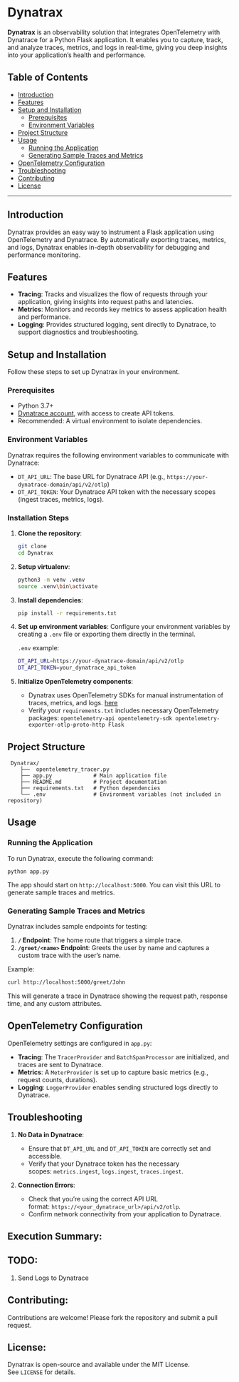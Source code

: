 # Dynatrax

**Dynatrax** is an observability solution that integrates OpenTelemetry with Dynatrace for a Python Flask application. It enables you to capture, track, and analyze traces, metrics, and logs in real-time, giving you deep insights into your application’s health and performance.

## Table of Contents

- [Introduction](#introduction)
- [Features](#features)
- [Setup and Installation](#setup-and-installation)
  - [Prerequisites](#prerequisites)
  - [Environment Variables](#environment-variables)
- [Project Structure](#project-structure)
- [Usage](#usage)
  - [Running the Application](#running-the-application)
  - [Generating Sample Traces and Metrics](#generating-sample-traces-and-metrics)
- [OpenTelemetry Configuration](#opentelemetry-configuration)
- [Troubleshooting](#troubleshooting)
- [Contributing](#contributing)
- [License](#license)

---

## Introduction

Dynatrax provides an easy way to instrument a Flask application using OpenTelemetry and Dynatrace. By automatically exporting traces, metrics, and logs, Dynatrax enables in-depth observability for debugging and performance monitoring.

## Features

- **Tracing**: Tracks and visualizes the flow of requests through your application, giving insights into request paths and latencies.
- **Metrics**: Monitors and records key metrics to assess application health and performance.
- **Logging**: Provides structured logging, sent directly to Dynatrace, to support diagnostics and troubleshooting.

## Setup and Installation

Follow these steps to set up Dynatrax in your environment.

### Prerequisites

- Python 3.7+
- [Dynatrace account](https://www.dynatrace.com/), with access to create API tokens.
- Recommended: A virtual environment to isolate dependencies.

### Environment Variables

Dynatrax requires the following environment variables to communicate with Dynatrace:

- `DT_API_URL`: The base URL for Dynatrace API (e.g., `https://your-dynatrace-domain/api/v2/otlp`)
- `DT_API_TOKEN`: Your Dynatrace API token with the necessary scopes (ingest traces, metrics, logs).

### Installation Steps

1. **Clone the repository**:
   ```bash
   git clone 
   cd Dynatrax
   ```
2. **Setup virtualenv**:
    ```bash
    python3 -m venv .venv
    source .venv\bin\activate
    ```
2. **Install dependencies**:
    
   
    
    ```bash
    pip install -r requirements.txt
    ```
    
3. **Set up environment variables**: Configure your environment variables by creating a `.env` file or exporting them directly in the terminal.
    
    `.env` example:
    
    
    
    ```bash
    DT_API_URL=https://your-dynatrace-domain/api/v2/otlp
    DT_API_TOKEN=your_dynatrace_api_token
     ```
    
5. **Initialize OpenTelemetry components**:
    
    - Dynatrax uses OpenTelemetry SDKs for manual instrumentation of traces, metrics, and logs.
    [here](https://docs.dynatrace.com/docs/extend-dynatrace/opentelemetry/walkthroughs/python/python-manual)
    - Verify your `requirements.txt` includes necessary OpenTelemetry packages:
        `opentelemetry-api opentelemetry-sdk opentelemetry-exporter-otlp-proto-http Flask`
        

## Project Structure


```
 Dynatrax/ 
    ├──  opentelemetry_tracer.py
    ├── app.py             # Main application file 
    ├── README.md          # Project documentation
    ├── requirements.txt   # Python dependencies 
    └── .env               # Environment variables (not included in repository) 
```

## Usage

### Running the Application

To run Dynatrax, execute the following command:

```
python app.py
```

The app should start on `http://localhost:5000`. You can visit this URL to generate sample traces and metrics.

### Generating Sample Traces and Metrics

Dynatrax includes sample endpoints for testing:

1. **`/` Endpoint**: The home route that triggers a simple trace.
2. **`/greet/<name>` Endpoint**: Greets the user by name and captures a custom trace with the user’s name.

Example:


```bash
curl http://localhost:5000/greet/John
```

This will generate a trace in Dynatrace showing the request path, response time, and any custom attributes.

## OpenTelemetry Configuration

OpenTelemetry settings are configured in `app.py`:

- **Tracing**: The `TracerProvider` and `BatchSpanProcessor` are initialized, and traces are sent to Dynatrace.
- **Metrics**: A `MeterProvider` is set up to capture basic metrics (e.g., request counts, durations).
- **Logging**: `LoggerProvider` enables sending structured logs directly to Dynatrace.


## Troubleshooting

1. **No Data in Dynatrace**:
    
    - Ensure that `DT_API_URL` and `DT_API_TOKEN` are correctly set and accessible.
    - Verify that your Dynatrace token has the necessary scopes: `metrics.ingest`, `logs.ingest`, `traces.ingest`.
      
2. **Connection Errors**:
    - Check that you’re using the correct API URL format: `https://<your_dynatrace_url>/api/v2/otlp`.
    - Confirm network connectivity from your application to Dynatrace.
    

## **Execution Summary**:




## TODO:

1) Send Logs to Dynatrace

## Contributing:

Contributions are welcome! Please fork the repository and submit a pull request.

## License:

Dynatrax is open-source and available under the MIT License. See `LICENSE` for details.
